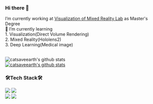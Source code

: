 ### Hi there 👋


<div align="left">
I’m currently working at <a href="https://gachon-visualizationandmixedrealitylab.github.io/VOM/">Visualization of Mixed Reality Lab</a> as Master's Degree <br>
🌱 I’m currently learning<br>
 1. Visualization(Direct Volume Rendering) <br>
 2. Mixed Reality(Hololens2) <br>
 3. Deep Learning(Medical image)
</div>
<br>

 
![catsaveearth's github stats](https://github-readme-stats.vercel.app/api?username=catsaveearth&show_icons=true&theme=onedark) <br>
[![catsaveearth's github stats](https://github-readme-stats.vercel.app/api/top-langs/?username=catsaveearth&show_icons=true&hide_border=true&title_color=004386&icon_color=004386&layout=compact)](https://github.com/catsaveearth)

<!--
**catsaveearth/catsaveearth** is a ✨ _special_ ✨ repository because its `README.md` (this file) appears on your GitHub profile.

Here are some ideas to get you started:

- 🔭 I’m currently working on ...
- 🌱 I’m currently learning ...
- 👯 I’m looking to collaborate on ...
- 🤔 I’m looking for help with ...
- 💬 Ask me about ...
- 📫 How to reach me: ...
- 😄 Pronouns: ...
- ⚡ Fun fact: ...
-->


### 🛠Tech Stack🛠
<img src="https://img.shields.io/badge/Python-3766AB?style=flat-square&logo=Python&logoColor=white"/> <img src="https://img.shields.io/badge/C++-00599C?style=flat-square&logo=C%2B%2B&logoColor=white"/></a>
<br>
<img src="https://img.shields.io/badge/VisualStudioCode-007ACC?style=flat-square&logo=visualstudiocode&logoColor=white"/>
<img src="https://img.shields.io/badge/GitHub-181717?style=flat-square&logo=github&logoColor=white"/>
